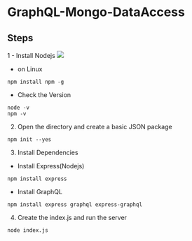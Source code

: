 # GraphQL-Mongo-DataAccess

## Steps

1 - Install Nodejs
![](https://nodejs.org/en/)

- on Linux
```
npm install npm -g
```

- Check the Version
```
node -v
npm -v
```

2. Open the directory and create a basic JSON package
```
npm init --yes
```

3. Install Dependencies
- Install Express(Nodejs)
```
npm install express
```
- Install GraphQL
```
npm install express graphql express-graphql
```


4. Create the index.js and run the server
```
node index.js
```






